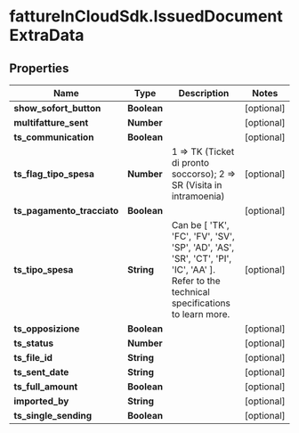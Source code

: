# fattureInCloudSdk.IssuedDocumentExtraData

## Properties

Name | Type | Description | Notes
------------ | ------------- | ------------- | -------------
**show_sofort_button** | **Boolean** |  | [optional] 
**multifatture_sent** | **Number** |  | [optional] 
**ts_communication** | **Boolean** |  | [optional] 
**ts_flag_tipo_spesa** | **Number** | 1 &#x3D;&gt; TK (Ticket di pronto soccorso); 2 &#x3D;&gt; SR (Visita in intramoenia) | [optional] 
**ts_pagamento_tracciato** | **Boolean** |  | [optional] 
**ts_tipo_spesa** | **String** | Can be [ &#39;TK&#39;, &#39;FC&#39;, &#39;FV&#39;, &#39;SV&#39;, &#39;SP&#39;, &#39;AD&#39;, &#39;AS&#39;, &#39;SR&#39;, &#39;CT&#39;, &#39;PI&#39;, &#39;IC&#39;, &#39;AA&#39; ]. Refer to the technical specifications to learn more. | [optional] 
**ts_opposizione** | **Boolean** |  | [optional] 
**ts_status** | **Number** |  | [optional] 
**ts_file_id** | **String** |  | [optional] 
**ts_sent_date** | **String** |  | [optional] 
**ts_full_amount** | **Boolean** |  | [optional] 
**imported_by** | **String** |  | [optional] 
**ts_single_sending** | **Boolean** |  | [optional] 


